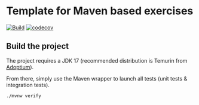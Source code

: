 # Template for Maven based exercises

[![Build](https://github.com/aymen600/uml_grapher/actions/workflows/build.yml/badge.svg)](https://github.com/aymen600/uml_grapher/actions/workflows/build.yml)
[![codecov](https://codecov.io/gh/aymen600/uml_grapher/branch/main/graph/badge.svg?token=NPVSCYQKPM)](https://codecov.io/gh/aymen600/uml_grapher)

## Build the project

The project requires a JDK 17 (recommended distribution is Temurin from [Adoptium](https://adoptium.net/)).

From there, simply use the Maven wrapper to launch all tests (unit tests & integration tests).

`./mvnw verify`
